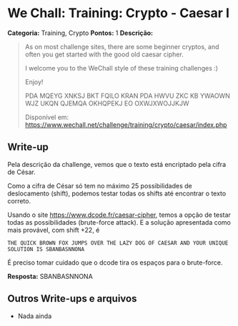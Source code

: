 # We Chall: Training: Crypto - Caesar I
**Categoria:** Training, Crypto
**Pontos:** 1
**Descrição:**

> As on most challenge sites, there are some beginner cryptos, and often you get started with the good old caesar cipher.
>
> I welcome you to the WeChall style of these training challenges :)
>
> Enjoy!
>
> PDA MQEYG XNKSJ BKT FQILO KRAN PDA HWVU ZKC KB YWAOWN WJZ UKQN QJEMQA OKHQPEKJ EO OXWJXWOJJKJW
>
> Disponível em:   <https://www.wechall.net/challenge/training/crypto/caesar/index.php>

## Write-up
Pela descrição da challenge, vemos que o texto está encriptado pela cifra de César.

Como a cifra de César só tem no máximo 25 possibilidades de deslocamento (shift), podemos testar todas os shifts até encontrar o texto correto.

Usando o site <https://www.dcode.fr/caesar-cipher>, temos a opção de testar todas as possibilidades (brute-force attack). E a solução apresentada como mais provável, com shift +22, é
```
THE QUICK BROWN FOX JUMPS OVER THE LAZY DOG OF CAESAR AND YOUR UNIQUE SOLUTION IS SBANBASNNONA
```
É preciso tomar cuidado que o dcode tira os espaços para o brute-force.

**Resposta:** SBANBASNNONA

## Outros Write-ups e arquivos
* Nada ainda
